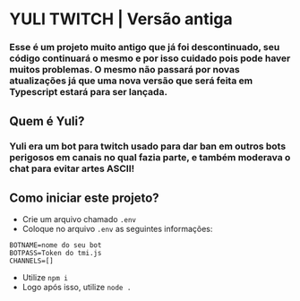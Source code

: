 # YULI TWITCH | Versão antiga

### Esse é um projeto muito antigo que já foi descontinuado, seu código continuará o mesmo e por isso cuidado pois pode haver muitos problemas. O mesmo não passará por novas atualizações já que uma nova versão que será feita em Typescript estará para ser lançada.

## Quem é Yuli?

### Yuli era um bot para twitch usado para dar ban em outros bots perigosos em canais no qual fazia parte, e também moderava o chat para evitar artes ASCII!

## Como iniciar este projeto?
- Crie um arquivo chamado `.env`
- Coloque no arquivo `.env` as seguintes informações:
```dotenv
BOTNAME=nome do seu bot
BOTPASS=Token do tmi.js
CHANNELS=[]
```
- Utilize `npm i`
- Logo após isso, utilize `node .`
